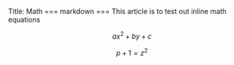 Title: Math
=== markdown ===
This article is to test out inline math equations

$$
ax^2+by+c
$$

$$
p+1=z^2
$$
